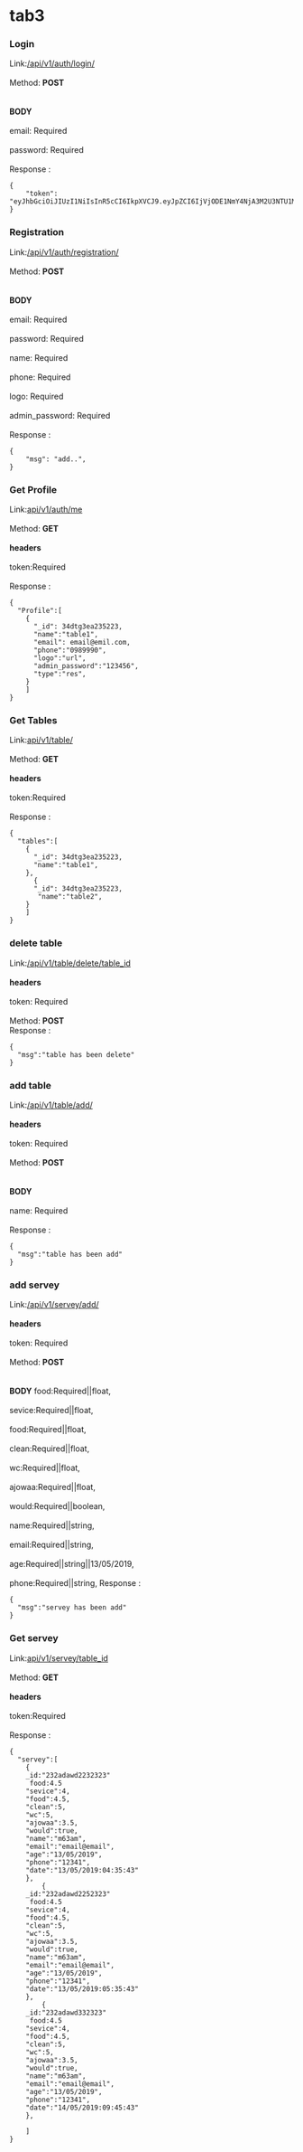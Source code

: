 # tab3


### Login 
Link:[/api/v1/auth/login/]()
<br><br>
Method: **POST**	
<br><br>
**BODY**
<br><br>
email: Required
<br><br>
password: Required
<br><br>
Response :
```
{
    "token": "eyJhbGciOiJIUzI1NiIsInR5cCI6IkpXVCJ9.eyJpZCI6IjVjODE1NmY4NjA3M2U3NTU1MDhlZDNjMiIsImlhdCI6MTU1MjY1NTIwMSwiZXhwIjoxNTU1MDc0NDAxfQ.gTX4y6LrEWHOSFWk60lHzrdTeV3K10iXpTLbAN2nNCc",
}
```


### Registration 
Link:[/api/v1/auth/registration/]()
<br><br>
Method: **POST**	
<br><br>
**BODY**
<br><br>
email: Required
<br><br>
password: Required
<br><br>
name: Required
<br><br>
phone: Required
<br><br>
logo: Required
<br><br>
admin_password: Required
<br><br>
Response :
```
{
    "msg": "add..",
}
```

### Get Profile 
Link:[api/v1/auth/me]()
<br><br>
Method: **GET**	
<br><br>
**headers**
<br><br>
token:Required
<br><br>
Response :
```
{
  "Profile":[
    {
      "_id": 34dtg3ea235223,
      "name":"table1",
      "email": email@emil.com,
      "phone":"0989990",
      "logo":"url",
      "admin_password":"123456",
      "type":"res",
    }
    ]
}
```
### Get Tables 
Link:[api/v1/table/]()
<br><br>
Method: **GET**	
<br><br>
**headers**
<br><br>
token:Required
<br><br>
Response :
```
{
  "tables":[
    {
      "_id": 34dtg3ea235223,
      "name":"table1",
    },
      {
      "_id": 34dtg3ea235223,
       "name":"table2",
    }
    ]
}
```

### delete table 
Link:[/api/v1/table/delete/table_id]()
<br><br>
**headers**
<br><br>
token: Required
<br><br>
Method: **POST**	
Response :
```
{
  "msg":"table has been delete"
}

```
### add table 
Link:[/api/v1/table/add/]()
<br><br>
**headers**
<br><br>
token: Required
<br><br>
Method: **POST**	
<br><br>
**BODY**
<br><br>
name: Required
<br><br>
Response :
```
{
  "msg":"table has been add"
}

```

### add servey 
Link:[/api/v1/servey/add/]()
<br><br>
**headers**
<br><br>
token: Required
<br><br>
Method: **POST**	
<br><br>
**BODY**
food:Required||float,
<br><br>
sevice:Required||float,
<br><br>
food:Required||float,
<br><br>
clean:Required||float,
<br><br>
wc:Required||float,
<br><br>
ajowaa:Required||float,
<br><br>
would:Required||boolean,
<br><br>
name:Required||string,
<br><br>
email:Required||string,
<br><br>
age:Required||string||13/05/2019,
<br><br>
phone:Required||string,
Response :
```
{
  "msg":"servey has been add"
}

```
### Get servey 
Link:[api/v1/servey/table_id]()
<br><br>
Method: **GET**	
<br><br>
**headers**
<br><br>
token:Required
<br><br>
Response :
```
{
  "servey":[
    {
    _id:"232adawd2232323"
     food:4.5
    "sevice":4,
    "food":4.5,
    "clean":5,
    "wc":5,
    "ajowaa":3.5,
    "would":true,
    "name":"m63am",
    "email":"email@email",
    "age":"13/05/2019",
    "phone":"12341",
    "date":"13/05/2019:04:35:43"
    },
        {
    _id:"232adawd2252323"
     food:4.5
    "sevice":4,
    "food":4.5,
    "clean":5,
    "wc":5,
    "ajowaa":3.5,
    "would":true,
    "name":"m63am",
    "email":"email@email",
    "age":"13/05/2019",
    "phone":"12341",
    "date":"13/05/2019:05:35:43"
    },
        {
    _id:"232adawd332323"
     food:4.5
    "sevice":4,
    "food":4.5,
    "clean":5,
    "wc":5,
    "ajowaa":3.5,
    "would":true,
    "name":"m63am",
    "email":"email@email",
    "age":"13/05/2019",
    "phone":"12341",
    "date":"14/05/2019:09:45:43"
    },
    
    ]
}



